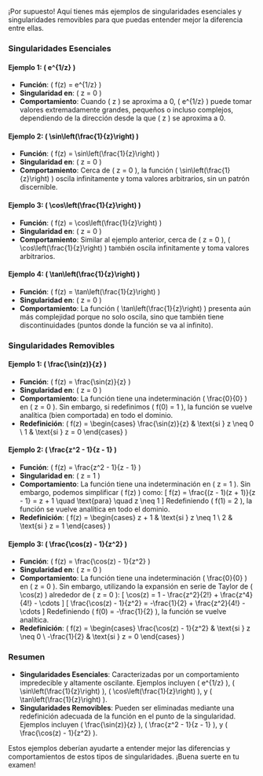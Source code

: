 ¡Por supuesto! Aquí tienes más ejemplos de singularidades esenciales y singularidades removibles para que puedas entender mejor la diferencia entre ellas.

### Singularidades Esenciales

#### Ejemplo 1: \( e^{1/z} \)

- **Función**: \( f(z) = e^{1/z} \)
- **Singularidad en**: \( z = 0 \)
- **Comportamiento**: Cuando \( z \) se aproxima a 0, \( e^{1/z} \) puede tomar valores extremadamente grandes, pequeños o incluso complejos, dependiendo de la dirección desde la que \( z \) se aproxima a 0.

#### Ejemplo 2: \( \sin\left(\frac{1}{z}\right) \)

- **Función**: \( f(z) = \sin\left(\frac{1}{z}\right) \)
- **Singularidad en**: \( z = 0 \)
- **Comportamiento**: Cerca de \( z = 0 \), la función \( \sin\left(\frac{1}{z}\right) \) oscila infinitamente y toma valores arbitrarios, sin un patrón discernible.

#### Ejemplo 3: \( \cos\left(\frac{1}{z}\right) \)

- **Función**: \( f(z) = \cos\left(\frac{1}{z}\right) \)
- **Singularidad en**: \( z = 0 \)
- **Comportamiento**: Similar al ejemplo anterior, cerca de \( z = 0 \), \( \cos\left(\frac{1}{z}\right) \) también oscila infinitamente y toma valores arbitrarios.

#### Ejemplo 4: \( \tan\left(\frac{1}{z}\right) \)

- **Función**: \( f(z) = \tan\left(\frac{1}{z}\right) \)
- **Singularidad en**: \( z = 0 \)
- **Comportamiento**: La función \( \tan\left(\frac{1}{z}\right) \) presenta aún más complejidad porque no solo oscila, sino que también tiene discontinuidades (puntos donde la función se va al infinito).

### Singularidades Removibles

#### Ejemplo 1: \( \frac{\sin(z)}{z} \)

- **Función**: \( f(z) = \frac{\sin(z)}{z} \)
- **Singularidad en**: \( z = 0 \)
- **Comportamiento**: La función tiene una indeterminación \( \frac{0}{0} \) en \( z = 0 \). Sin embargo, si redefinimos \( f(0) = 1 \), la función se vuelve analítica (bien comportada) en todo el dominio.
- **Redefinición**: \( f(z) = \begin{cases} \frac{\sin(z)}{z} & \text{si } z \neq 0 \\ 1 & \text{si } z = 0 \end{cases} \)

#### Ejemplo 2: \( \frac{z^2 - 1}{z - 1} \)

- **Función**: \( f(z) = \frac{z^2 - 1}{z - 1} \)
- **Singularidad en**: \( z = 1 \)
- **Comportamiento**: La función tiene una indeterminación en \( z = 1 \). Sin embargo, podemos simplificar \( f(z) \) como:
  \[
  f(z) = \frac{(z - 1)(z + 1)}{z - 1} = z + 1 \quad \text{para} \quad z \neq 1
  \]
  Redefiniendo \( f(1) = 2 \), la función se vuelve analítica en todo el dominio.
- **Redefinición**: \( f(z) = \begin{cases} z + 1 & \text{si } z \neq 1 \\ 2 & \text{si } z = 1 \end{cases} \)

#### Ejemplo 3: \( \frac{\cos(z) - 1}{z^2} \)

- **Función**: \( f(z) = \frac{\cos(z) - 1}{z^2} \)
- **Singularidad en**: \( z = 0 \)
- **Comportamiento**: La función tiene una indeterminación \( \frac{0}{0} \) en \( z = 0 \). Sin embargo, utilizando la expansión en serie de Taylor de \( \cos(z) \) alrededor de \( z = 0 \):
  \[
  \cos(z) = 1 - \frac{z^2}{2!} + \frac{z^4}{4!} - \cdots
  \]
  \[
  \frac{\cos(z) - 1}{z^2} = -\frac{1}{2} + \frac{z^2}{4!} - \cdots
  \]
  Redefiniendo \( f(0) = -\frac{1}{2} \), la función se vuelve analítica.
- **Redefinición**: \( f(z) = \begin{cases} \frac{\cos(z) - 1}{z^2} & \text{si } z \neq 0 \\ -\frac{1}{2} & \text{si } z = 0 \end{cases} \)

### Resumen

- **Singularidades Esenciales**: Caracterizadas por un comportamiento impredecible y altamente oscilante. Ejemplos incluyen \( e^{1/z} \), \( \sin\left(\frac{1}{z}\right) \), \( \cos\left(\frac{1}{z}\right) \), y \( \tan\left(\frac{1}{z}\right) \).
- **Singularidades Removibles**: Pueden ser eliminadas mediante una redefinición adecuada de la función en el punto de la singularidad. Ejemplos incluyen \( \frac{\sin(z)}{z} \), \( \frac{z^2 - 1}{z - 1} \), y \( \frac{\cos(z) - 1}{z^2} \).

Estos ejemplos deberían ayudarte a entender mejor las diferencias y comportamientos de estos tipos de singularidades. ¡Buena suerte en tu examen!